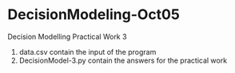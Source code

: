 # DecisionModeling-Oct05
Decision Modelling Practical Work 3

1. data.csv contain the input of the program
2. DecisionModel-3.py contain the answers for the practical work

